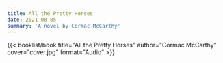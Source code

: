 ```yaml
---
title: All the Pretty Horses
date: 2021-08-05
summary: 'A novel by Cormac McCarthy'
---
```


{{< booklist/book
title="All the Pretty Horses"
author="Cormac McCarthy"
cover="cover.jpg"
format="Audio" >}}
